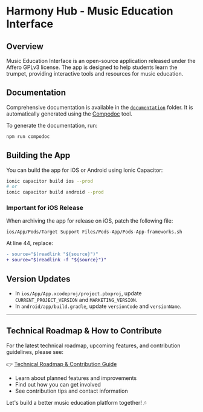 # Harmony Hub - Music Education Interface

## Overview
Music Education Interface is an open-source application released under the Affero GPLv3 license. The app is designed to help students learn the trumpet, providing interactive tools and resources for music education.

## Documentation
Comprehensive documentation is available in the [`documentation`](./documentation) folder. It is automatically generated using the [Compodoc](https://compodoc.app/) tool.

To generate the documentation, run:

```bash
npm run compodoc
```

## Building the App
You can build the app for iOS or Android using Ionic Capacitor:

```bash
ionic capacitor build ios --prod
# or
ionic capacitor build android --prod
```

### Important for iOS Release
When archiving the app for release on iOS, patch the following file:

`ios/App/Pods/Target Support Files/Pods-App/Pods-App-frameworks.sh`

At line 44, replace:
```diff
- source="$(readlink "${source}")"
+ source="$(readlink -f "${source}")"
```

## Version Updates
- In `ios/App/App.xcodeproj/project.pbxproj`, update `CURRENT_PROJECT_VERSION` and `MARKETING_VERSION`.
- In `android/app/build.gradle`, update `versionCode` and `versionName`.

---

## Technical Roadmap & How to Contribute
For the latest technical roadmap, upcoming features, and contribution guidelines, please see:

👉 [Technical Roadmap & Contribution Guide](https://github.com/albertoacquilino/music-education-interface-ionic/issues/35)

- Learn about planned features and improvements
- Find out how you can get involved
- See contribution tips and contact information

Let's build a better music education platform together! 🎶
